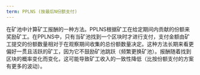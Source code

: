 ```yaml
---
term: PPLNS (按最后N份额支付)
---
```


在矿池中计算矿工报酬的一种方法。PPLNS根据矿工在给定期间内贡献的份额来奖励矿工。在PPLNS中，只有当矿池找到一个区块时才进行支付，支付金额由矿工提交的份额数量相对于在观察期间收集的总份额数量决定。这种方法长期来看更偏好一贯且活跃的矿工，因为它不鼓励矿池跳跃（频繁更换矿池）。报酬随着找到区块的概率变化而变化，这可能导致矿工收入的一致性降低（比按份额支付的方案有更多的波动）。